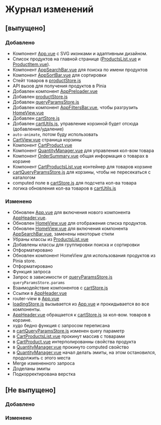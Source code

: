 # Журнал изменений

## [выпущено]

### Добавлено
- Компонент [App.vue](src%2FApp.vue) с SVG иконками и адаптивным дизайном.
- Список продуктов на главной странице ([ProductsList.vue](src%2Fcomponents%2FProductsList.vue) и [ProductItem.vue](src%2Fcomponents%2FProductItem.vue)).
- Компонент [AppSearchBar.vue](src%2Fcomponents%2FAppSearchBar.vue) для поиска по имени продуктов
- Компонент [AppSortBar.vue](src%2Fcomponents%2FAppSortBar.vue) для сортировки
- Стейт товаров в [productStore.js](src%2Fstores%2FproductStore.js)
- API вызов для получения продуктов в Pinia
- Добавлен компонент [AppPreloader.vue](src%2Fcomponents%2FAppPreloader.vue)
- Добавлен [productStore.js](src%2Fstores%2FproductStore.js)
- Добавлен [queryParamsStore.js](src%2Fstores%2FqueryParamsStore.js)
- Добавлен компонент [AppFiltersBar.vue](src%2Fcomponents%2FAppFiltersBar.vue), чтобы разгрузить [HomeView.vue](src%2Fpages%2FHomeView.vue)
- Добавлен [cartStore.js](src%2Fstores%2FcartStore.js)
- Добавлен [cartUtils.js](src%2Futils%2FcartUtils.js), управление корзиной будет отсюда (добавление/удаление)
- `auto-animate`, потом буду использовать
- [CartView.vue](src%2Fpages%2FCartView.vue) страница корзины
- Компонент [CartProduct.vue](src%2Fcomponents%2FCartProduct.vue)
- Компонент [QuantityManager.vue](src%2Fcomponents%2FQuantityManager.vue) для управления кол-вом товара
- Компонент [OrderSummary.vue](src%2Fcomponents%2FOrderSummary.vue) общая информация о товарах в корзине
- Компонент [CartProductsList.vue](src%2Fcomponents%2FCartProductsList.vue) контейнер для товаров корзине
- [cartQueryParamsStore.js](src%2Fstores%2FcartQueryParamsStore.js) для корзины, чтобы не пересекаться с каталогом
- computed поле в [cartStore.js](src%2Fstores%2FcartStore.js) для подсчета кол-ва товара
- логика обновления кол-ва товаров в [cartUtils.js](src%2Futils%2FcartUtils.js)

### Изменено
- Обновлен [App.vue](src%2FApp.vue) для включения нового компонента [AppHeader.vue](src%2Fcomponents%2FAppHeader.vue).
- Обновлен [HomeView.vue](src%2Fpages%2FHomeView.vue) для отображения списка продуктов.
- Обновлен [HomeView.vue](src%2Fpages%2FHomeView.vue) для включения компонента [AppSearchBar.vue](src%2Fcomponents%2FAppSearchBar.vue), заменены некоторые стили
- Убраны классы из [ProductsList.vue](src%2Fcomponents%2FProductsList.vue)
- Добавлены классы для группировки поиска и сортировки
- Отформатировано
- Обновлен компонент HomeView для использования продуктов из Pinia store.
- Отформатировано
- Функция запроса
- Запрос в зависимости от [queryParamsStore.js](src%2Fstores%2FqueryParamsStore.js) `queryParamsStore.params`
- Взаимодействие компонентов с [cartStore.js](src%2Fstores%2FcartStore.js)
- Ссылки в [AppHeader.vue](src%2Fcomponents%2FAppHeader.vue)
- router-view в [App.vue](src%2FApp.vue)
- [loadingStore.js](src%2Fstores%2FloadingStore.js) вызывается из [App.vue](src%2FApp.vue) и прокидывается во все компоненты.
- [AppHeader.vue](src%2Fcomponents%2FAppHeader.vue) обращается к [cartStore.js](src%2Fstores%2FcartStore.js) за кол-вом. товаров в корзине.
- худо бедно функция с запросом переписана
- в [cartQueryParamsStore.js](src%2Fstores%2FcartQueryParamsStore.js) изменен query параметр
- в [CartProductsList.vue](src%2Fcomponents%2FCartProductsList.vue) прокинут массив с товарами
- в [CartProduct.vue](src%2Fcomponents%2FCartProduct.vue) интерполированны свойства продукта
- в [QuantityManager.vue](src%2Fcomponents%2FQuantityManager.vue) прокинуто computed свойство
- в [QuantityManager.vue](src%2Fcomponents%2FQuantityManager.vue) начал делать эмиты, на этом остановился, продолжить с этого места
- Merge измененного запроса
- Доделаны эмиты
- Подкорректирована верстка


## [Не выпущено]

### Добавлено



### Изменено





